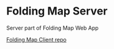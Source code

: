 # Folding Map Server

Server part of Folding Map Web App

[Folding Map Client repo](https://github.com/fradovan/folding-map-client)